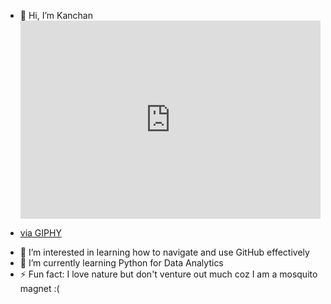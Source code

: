 - 👋 Hi, I’m Kanchan
- <div style="width:100%;height:0;padding-bottom:66%;position:relative;"><iframe src="https://giphy.com/embed/0NMQH5TeJnv8ftwLCU" width="100%" height="100%" style="position:absolute" frameBorder="0" class="giphy-embed" allowFullScreen></iframe></div><p><a href="https://giphy.com/gifs/quality-habit-aristotle-0NMQH5TeJnv8ftwLCU">via GIPHY</a></p>
- 👀 I’m interested in learning how to navigate and use GitHub effectively
- 🌱 I’m currently learning Python for Data Analytics
- ⚡ Fun fact: I love nature but don't venture out much coz I am a mosquito magnet :(

<!---
bhidekanchan/bhidekanchan is a ✨ special ✨ repository because its `README.md` (this file) appears on your GitHub profile.
You can click the Preview link to take a look at your changes.
--->
